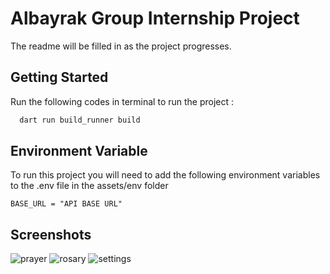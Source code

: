 # Albayrak Group Internship Project

The readme will be filled in as the project progresses.


## Getting Started

Run the following codes in terminal to run the project :

```bash
  dart run build_runner build
```


## Environment Variable

To run this project you will need to add the following environment variables to the .env file in the assets/env folder

`BASE_URL = "API BASE URL"`

## Screenshots


![prayer](https://github.com/user-attachments/assets/72e1be85-d3e5-424c-884e-135f24df3d51)
![rosary](https://github.com/user-attachments/assets/1a9b4c88-43d1-4a23-a18f-97c2c06f1098)
![settings](https://github.com/user-attachments/assets/37afd473-eb25-4040-96c0-3db0d8dccae6)
